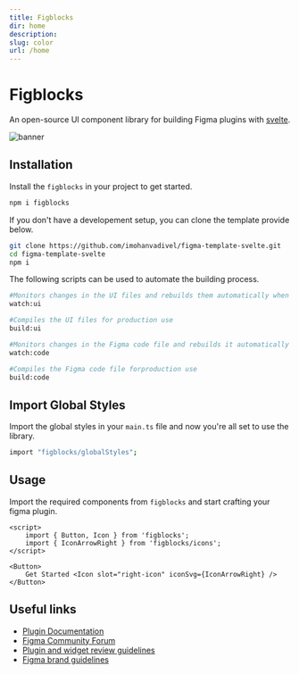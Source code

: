 ```yaml
---
title: Figblocks
dir: home
description:
slug: color
url: /home
---
```


# Figblocks

An open-source UI component library for building Figma plugins with [svelte](https://svelte.dev/).

![banner](/assets/banner.png)

## Installation

Install the `figblocks` in your project to get started.

```bash
npm i figblocks
```

If you don't have a developement setup, you can clone the template provide below.

```bash .sdfs
git clone https://github.com/imohanvadivel/figma-template-svelte.git
cd figma-template-svelte
npm i
```

The following scripts can be used to automate the building process.

```bash
#Monitors changes in the UI files and rebuilds them automatically when changes happen
watch:ui

#Compiles the UI files for production use
build:ui

#Monitors changes in the Figma code file and rebuilds it automatically when changes happen
watch:code

#Compiles the Figma code file forproduction use
build:code
```

## Import Global Styles

Import the global styles in your `main.ts` file and now you're all set to use the library.

```bash
import "figblocks/globalStyles";
```

## Usage

Import the required components from `figblocks` and start crafting your figma plugin.

```svelte example
<script>
	import { Button, Icon } from 'figblocks';
	import { IconArrowRight } from 'figblocks/icons';
</script>

<Button>
	Get Started <Icon slot="right-icon" iconSvg={IconArrowRight} />
</Button>
```

## Useful links

- [Plugin Documentation](https://www.figma.com/plugin-docs)
- [Figma Community Forum](https://forum.figma.com/)
- [Plugin and widget review guidelines](https://help.figma.com/hc/en-us/articles/360039958914-Plugin-and-widget-review-guidelines)
- [Figma brand guidelines](https://www.figma.com/using-the-figma-brand/)
